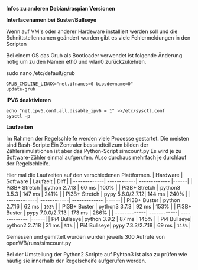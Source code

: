 **Infos zu anderen Debian/raspian Versionen**

**Interfacenamen bei Buster/Bullseye**

Wenn auf VM's oder anderer Hardeware installiert werden soll
und die Schnittstellennamen geändert wurden
gibt es viele Fehlermeldungen in den Scripten

Bei einem OS das Grub als Bootloader verwendet ist folgende Änderung nötig
um zu den Namen eth0 und wlan0 zurückzukehren.

sudo nano /etc/default/grub
```
GRUB_CMDLINE_LINUX="net.ifnames=0 biosdevname=0"
update-grub
```


**IPV6 deaktivieren**


```
echo "net.ipv6.conf.all.disable_ipv6 = 1" >>/etc/sysctl.conf
sysctl -p
```


**Laufzeiten**

Im Rahmen der Regelschleife werden viele Processe gestartet. Die meisten sind Bash-Scripte
Ein Zentraler bestandteil zum bilden der Zählersimulationen ist aber das Python-Script  simcount.py
Es wird je zu Software-Zähler einmal aufgerufen. ALso durchaus mehrfach je durchlauf der Regelschleife.

Hier mal die Laufzeiten auf den verschiedenen Plattformen.
| Hardware | Software | Laufzeit | Diff.|
| -------------| ------------| ------------- |------|
| Pi3B+ Stretch | python 2.7.13 | 60 ms | 100% |
| Pi3B+ Stretch | python3 3.5.3 | 147 ms | 241% |
| Pi3B+ Stretch | pypy 5.6.0/2.7.12| 144 ms | 240% |
| -------------| ------------| ------------- |------|
| Pi3B+ Buster | python 2.7.16 | 62 ms | `103%` |
| Pi3B+ Buster | python3 3.7.3 | 92 ms | 153% |
| Pi3B+ Buster | pypy 7.0.0/2.7.13 | 173 ms | 286% |
| -------------| ------------| ------------- |------|
| Pi4 Bullseye| python 3.9.2 | 87 ms | 145% |
| Pi4 Bullseye| python2 2.7.18 | 31 ms | `51%` |
| Pi4 Bullseye| pypy 7.3.3/2.7.18 | 69 ms | `115%` |

Gemessen und gemittelt wurden wurden jeweils 300 Aufrufe von openWB/runs/simcount.py

Bei der Umstellung der Python2 Scripte auf Pyhton3 ist also zu prüfen wie häufig sie innerhalb der Regelscheife aufgerufen werden.





